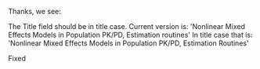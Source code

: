 Thanks, we see:

   The Title field should be in title case. Current version is:
   'Nonlinear Mixed Effects Models in Population PK/PD, Estimation routines'
   In title case that is:
   'Nonlinear Mixed Effects Models in Population PK/PD, Estimation Routines'


Fixed
